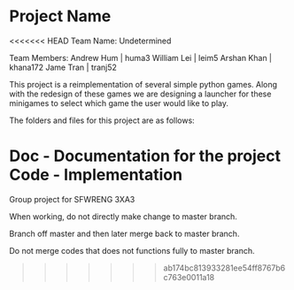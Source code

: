 # Project Name

<<<<<<< HEAD
Team Name: Undetermined

Team Members:
Andrew Hum | huma3
William Lei | leim5
Arshan Khan | khana172
Jame Tran | tranj52


This project is a reimplementation of several simple python games. Along with the redesign of these games we are designing a launcher
for these minigames to select which game the user would like to play.

The folders and files for this project are as follows:

Doc - Documentation for the project
Code - Implementation
=======
Group project for SFWRENG 3XA3

When working, do not directly make change to master branch.

Branch off master and then later merge back to master branch.

Do not merge codes that does not functions fully to master branch.
>>>>>>> ab174bc813933281ee54ff8767b6c763e0011a18
